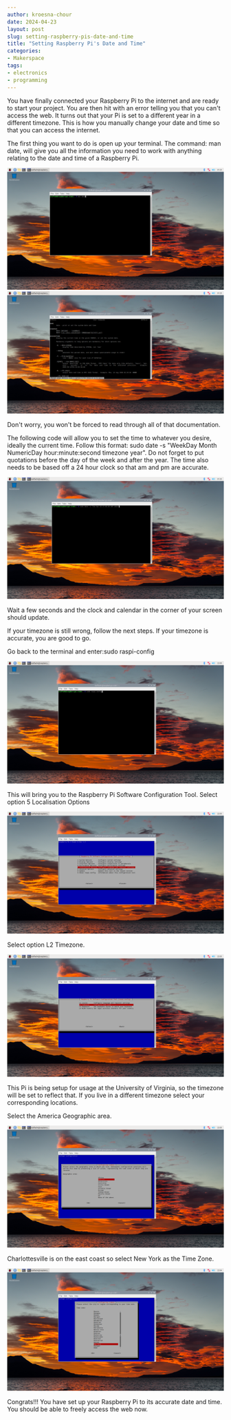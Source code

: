 ```yaml
---
author: kroesna-chour
date: 2024-04-23
layout: post
slug: setting-raspberry-pis-date-and-time
title: "Setting Raspberry Pi's Date and Time"
categories:
- Makerspace
tags:
- electronics
- programming
---
```


You have finally connected your Raspberry Pi to the internet and are ready to start your project. You are then hit with an error telling you that you can't access the web. It turns out that your Pi is set to a different year in a different timezone. This is how you manually change your date and time so that you can access the internet. 

The first thing you want to do is open up your terminal. The command: man date, will give you all the information you need to work with anything relating to the date and time of a Raspberry Pi.

![](/assets/post-media/pitime/2024-04-23-pi1.png)
![](/assets/post-media/pitime/2024-04-23-pi2.png)

Don't worry, you won't be forced to read through all of that documentation.

The following code will allow you to set the time to whatever you desire, ideally the current time. Follow this format: sudo date -s "WeekDay Month NumericDay hour:minute:second timezone year". Do not forget to put quotations before the day of the week and after the year. The time also needs to be based off a 24 hour clock so that am and pm are accurate. 

![](/assets/post-media/pitime/2024-04-23-pi3.png)

Wait a few seconds and the clock and calendar in the corner of your screen should update. 

If your timezone is still wrong, follow the next steps. If your timezone is accurate, you are good to go. 

Go back to the terminal and enter:sudo raspi-config

![](/assets/post-media/pitime/2024-04-23-pi7.png)

This will bring you to the Raspberry Pi Software Configuration Tool. Select option 5 Localisation Options

![](/assets/post-media/pitime/2024-04-23-pi9.png)

Select option L2 Timezone.

![](/assets/post-media/pitime/2024-04-23-pi10.png)

This Pi is being setup for usage at the University of Virginia, so the timezone will be set to reflect that. If you live in a different timezone select your corresponding locations. 

Select the America Geographic area. 

![](/assets/post-media/pitime/2024-04-23-pi11.png)

Charlottesville is on the east coast so select New York as the Time Zone. 

![](/assets/post-media/pitime/2024-04-23-pi12.png)

Congrats!!! You have set up your Raspberry Pi to its accurate date and time. You should be able to freely access the web now. 











